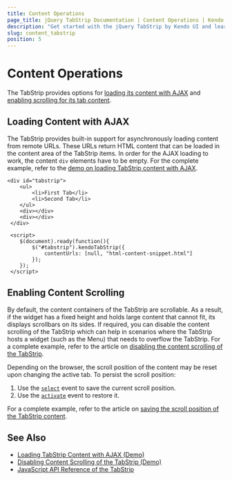 ```yaml
---
title: Content Operations
page_title: jQuery TabStrip Documentation | Content Operations | Kendo UI
description: "Get started with the jQuery TabStrip by Kendo UI and learn how to load its content with AJAX and implement scrolling for its content."
slug: content_tabstrip
position: 5
---
```


# Content Operations

The TabStrip provides options for [loading its content with AJAX](#loading-content-with-ajax) and [enabling scrolling for its tab content](#enabling-content-scrolling).

## Loading Content with AJAX

The TabStrip provides built-in support for asynchronously loading content from remote URLs. These URLs return HTML content that can be loaded in the content area of the TabStrip items. In order for the AJAX loading to work, the content `div` elements have to be empty. For the complete example, refer to the [demo on loading TabStrip content with AJAX](https://demos.telerik.com/kendo-ui/tabstrip/ajax).

    <div id="tabstrip">
        <ul>
            <li>First Tab</li>
            <li>Second Tab</li>
        </ul>
        <div></div>
        <div></div>
     </div>

     <script>
        $(document).ready(function(){
            $("#tabstrip").kendoTabStrip({
                contentUrls: [null, "html-content-snippet.html"]
            });
        });
     </script>

## Enabling Content Scrolling

By default, the content containers of the TabStrip are scrollable. As a result, if the widget has a fixed height and holds large content that cannot fit, its displays scrollbars on its sides. If required, you can disable the content scrolling of the TabStrip which can help in scenarios where the TabStrip hosts a widget (such as the Menu) that needs to overflow the TabStrip. For a complete example, refer to the article on [disabling the content scrolling of the TabStrip](/controls/navigation/tabstrip/how-to/disable-content-scrolling).

Depending on the browser, the scroll position of the content may be reset upon changing the active tab. To persist the scroll position:

1. Use the [`select`](/api/javascript/ui/tabstrip/events/select) event to save the current scroll position.
1. Use the [`activate`](/api/javascript/ui/tabstrip/events/activate) event to restore it.

For a complete example, refer to the article on [saving the scroll position of the TabStrip content](/controls/navigation/tabstrip/how-to/save-content-scroll-position).

## See Also

* [Loading TabStrip Content with AJAX (Demo)](https://demos.telerik.com/kendo-ui/tabstrip/ajax)
* [Disabling Content Scrolling of the TabStrip (Demo)](/controls/navigation/tabstrip/how-to/disable-content-scrolling)
* [JavaScript API Reference of the TabStrip](/api/javascript/ui/tabstrip)
